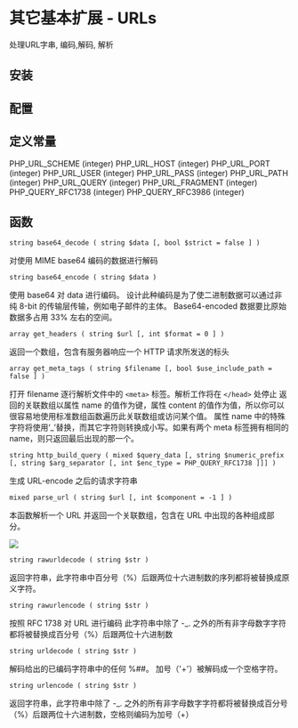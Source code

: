 # 其它基本扩展 - URLs


处理URL字串, 编码,解码, 解析

## 安装



## 配置



## 定义常量

PHP_URL_SCHEME (integer) 
PHP_URL_HOST (integer) 
PHP_URL_PORT (integer) 
PHP_URL_USER (integer) 
PHP_URL_PASS (integer) 
PHP_URL_PATH (integer) 
PHP_URL_QUERY (integer) 
PHP_URL_FRAGMENT (integer) 
PHP_QUERY_RFC1738 (integer) 
PHP_QUERY_RFC3986 (integer) 


## 函数 

`string base64_decode ( string $data [, bool $strict = false ] )`

对使用 MIME base64 编码的数据进行解码

`string base64_encode ( string $data )`

使用 base64 对 data 进行编码。
设计此种编码是为了使二进制数据可以通过非纯 8-bit 的传输层传输，例如电子邮件的主体。 
Base64-encoded 数据要比原始数据多占用 33% 左右的空间。 

`array get_headers ( string $url [, int $format = 0 ] )`

返回一个数组，包含有服务器响应一个 HTTP 请求所发送的标头

`array get_meta_tags ( string $filename [, bool $use_include_path = false ] )`

打开 filename 逐行解析文件中的 `<meta>` 标签。解析工作将在 `</head>` 处停止
返回的关联数组以属性 name 的值作为键，属性 content 的值作为值，所以你可以很容易地使用标准数组函数遍历此关联数组或访问某个值。 属性 name 中的特殊字符将使用‘_’替换，而其它字符则转换成小写。如果有两个 meta 标签拥有相同的 name，则只返回最后出现的那一个。

`string http_build_query ( mixed $query_data [, string $numeric_prefix [, string $arg_separator [, int $enc_type = PHP_QUERY_RFC1738 ]]] )`

生成 URL-encode 之后的请求字符串

`mixed parse_url ( string $url [, int $component = -1 ] )`

本函数解析一个 URL 并返回一个关联数组，包含在 URL 中出现的各种组成部分。 

![](https://file.wulicode.com/note/2021/11-11/15-55-45998.png)


`string rawurldecode ( string $str )`

返回字符串，此字符串中百分号（%）后跟两位十六进制数的序列都将被替换成原义字符。 

`string rawurlencode ( string $str )`

按照 RFC 1738 对 URL 进行编码
此字符串中除了 -_. 之外的所有非字母数字字符都将被替换成百分号（%）后跟两位十六进制数

`string urldecode ( string $str )`

解码给出的已编码字符串中的任何 %##。 加号（'+'）被解码成一个空格字符。 

`string urlencode ( string $str )`

返回字符串，此字符串中除了 -_. 之外的所有非字母数字字符都将被替换成百分号（%）后跟两位十六进制数，空格则编码为加号（+）
